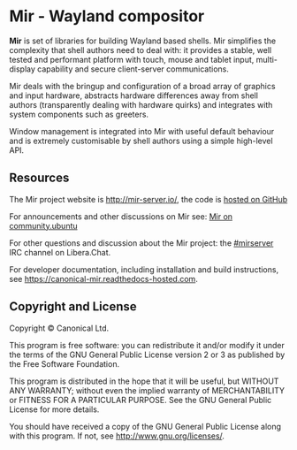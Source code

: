 # Mir - Wayland compositor

**Mir** is set of libraries for building Wayland based shells. Mir 
simplifies the complexity that shell authors need to deal with: it
provides a stable, well tested and performant platform with touch,
mouse and tablet input, multi-display capability and secure 
client-server communications.

Mir deals with the bringup and configuration of a broad array of
graphics and input hardware, abstracts hardware differences away
from shell authors (transparently dealing with hardware quirks) and
integrates with system components such as greeters.

Window management is integrated into Mir with useful default behaviour
and is extremely customisable by shell authors using a simple high-level
API.

## Resources
The Mir project website is <http://mir-server.io/>,
the code is [hosted on GitHub](https://github.com/MirServer)

For announcements and other discussions on Mir see:
[Mir on community.ubuntu](https://community.ubuntu.com/c/mir)

For other questions and discussion about the Mir project:
the [\#mirserver](https://web.libera.chat/?channels=#mir-server) IRC channel on Libera.Chat.

For developer documentation, including installation and build instructions,
see <https://canonical-mir.readthedocs-hosted.com>.

## Copyright and License
Copyright © Canonical Ltd.

This program is free software: you can redistribute it and/or modify
it under the terms of the GNU General Public License version 2 or 3 as
published by the Free Software Foundation.

This program is distributed in the hope that it will be useful,
but WITHOUT ANY WARRANTY; without even the implied warranty of
MERCHANTABILITY or FITNESS FOR A PARTICULAR PURPOSE.  See the
GNU General Public License for more details.

You should have received a copy of the GNU General Public License
along with this program.  If not, see <http://www.gnu.org/licenses/>.
